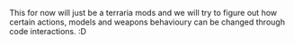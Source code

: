 This for now will just be a terraria mods and we will try to figure out how certain actions, models and weapons behavioury can be changed through code interactions. :D
